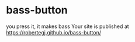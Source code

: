 # bass-button
you press it, it makes bass
Your site is published at https://robertegj.github.io/bass-button/

